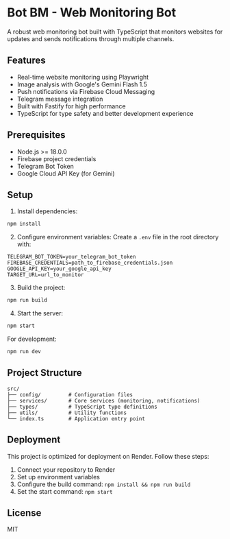 # Bot BM - Web Monitoring Bot

A robust web monitoring bot built with TypeScript that monitors websites for updates and sends notifications through multiple channels.

## Features

- Real-time website monitoring using Playwright
- Image analysis with Google's Gemini Flash 1.5
- Push notifications via Firebase Cloud Messaging
- Telegram message integration
- Built with Fastify for high performance
- TypeScript for type safety and better development experience

## Prerequisites

- Node.js >= 18.0.0
- Firebase project credentials
- Telegram Bot Token
- Google Cloud API Key (for Gemini)

## Setup

1. Install dependencies:
```bash
npm install
```

2. Configure environment variables:
Create a `.env` file in the root directory with:
```env
TELEGRAM_BOT_TOKEN=your_telegram_bot_token
FIREBASE_CREDENTIALS=path_to_firebase_credentials.json
GOOGLE_API_KEY=your_google_api_key
TARGET_URL=url_to_monitor
```

3. Build the project:
```bash
npm run build
```

4. Start the server:
```bash
npm start
```

For development:
```bash
npm run dev
```

## Project Structure

```
src/
├── config/         # Configuration files
├── services/       # Core services (monitoring, notifications)
├── types/          # TypeScript type definitions
├── utils/          # Utility functions
└── index.ts        # Application entry point
```

## Deployment

This project is optimized for deployment on Render. Follow these steps:
1. Connect your repository to Render
2. Set up environment variables
3. Configure the build command: `npm install && npm run build`
4. Set the start command: `npm start`

## License

MIT 